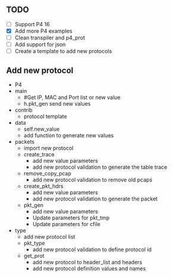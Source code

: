 ## TODO
- [ ] Support P4 16  
- [x] Add more P4 examples   
- [ ] Clean transpiler and p4_prot     
- [ ] Add support for json
- [ ] Create a template to add new protocols

## Add new protocol
  - P4
  - main 
  	- #Get IP, MAC and Port list or new value
  	- h.pkt_gen send new values
  - contrib
  	- protocol template
  - data
  	- self.new_value
  	- add function to generate new values
  - packets
  	- import new protocol
  	- create_trace
  		- add new value parameters
  		- add new protocol validation to generate the table trace
  	- remove_copy_pcap
  		- add new protocol validation to remove old pcaps
  	- create_pkt_hdrs
  		- add new value parameters
  		- add new protocol validation to generate the packet
  	- pkt_gen
  		- add new value parameters
  		- Update parameters for pkt_tmp
  		- Update parameters for cfile
  - type
  	- add new protocol list
  	- pkt_type
  		- add new protocol validation to define protocol id
  	- get_prot
  		- add new protocol to header_list and headers
  		- add new protocol definition values and names